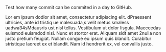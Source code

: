 Test how many commit can be commited in a day to GitHub.


Lor em ipsum  dodlor sit amet, consectetur adipiscing elit. dPraessent ultricies, ante id tristiq ue malesuada,s velit metus  smaless uadwa34sMdausris ust nisl tellus. Vestibulum ut dolor lisgula. Maeceedas euismod euismdod nisi. Nunc et stortor erat. Aliquam sidt amet 2nulla non justo pretium feugiat. Nullam congue eu ipsum quis blandit. Curabitur stristique laoreet ex et blandit. Nam id hendrerit ex, vel convallis justo.
